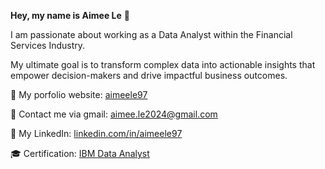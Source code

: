 **Hey, my name is Aimee Le** 👋

I am passionate about working as a Data Analyst within the Financial Services Industry.

My ultimate goal is to transform complex data into actionable insights that empower decision-makers and drive impactful business outcomes.

🔗 My porfolio website: [aimeele97](https://www.datascienceportfol.io/aimeele2024)

📩 Contact me via gmail: aimee.le2024@gmail.com  

📲 My LinkedIn: [linkedin.com/in/aimeele97](https://www.linkedin.com/in/aimeele97)

🎓 Certification: [IBM Data Analyst](https://coursera.org/share/630e9c1598367f752e30e3a595e04552)
